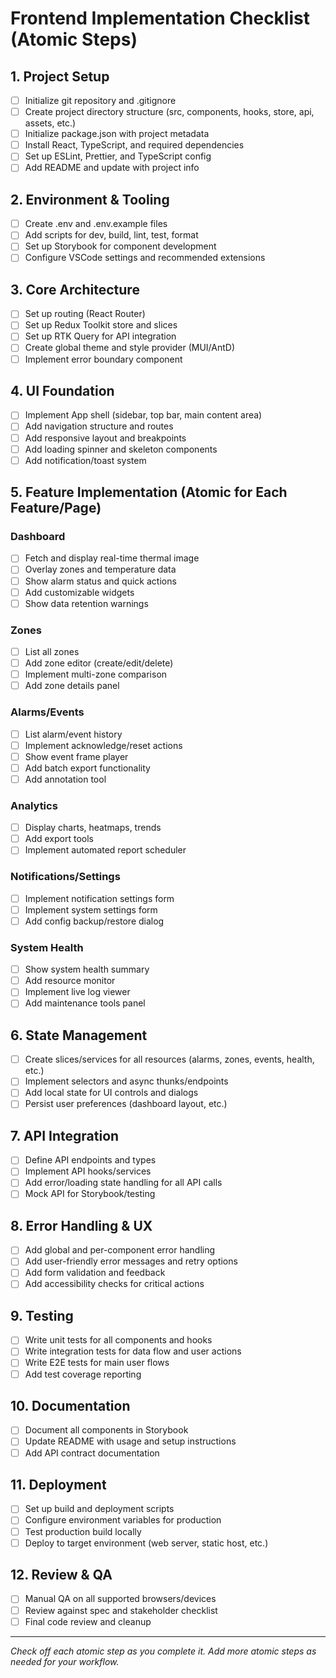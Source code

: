 # Frontend Implementation Checklist (Atomic Steps)

## 1. Project Setup
- [ ] Initialize git repository and .gitignore
- [ ] Create project directory structure (src, components, hooks, store, api, assets, etc.)
- [ ] Initialize package.json with project metadata
- [ ] Install React, TypeScript, and required dependencies
- [ ] Set up ESLint, Prettier, and TypeScript config
- [ ] Add README and update with project info

## 2. Environment & Tooling
- [ ] Create .env and .env.example files
- [ ] Add scripts for dev, build, lint, test, format
- [ ] Set up Storybook for component development
- [ ] Configure VSCode settings and recommended extensions

## 3. Core Architecture
- [ ] Set up routing (React Router)
- [ ] Set up Redux Toolkit store and slices
- [ ] Set up RTK Query for API integration
- [ ] Create global theme and style provider (MUI/AntD)
- [ ] Implement error boundary component

## 4. UI Foundation
- [ ] Implement App shell (sidebar, top bar, main content area)
- [ ] Add navigation structure and routes
- [ ] Add responsive layout and breakpoints
- [ ] Add loading spinner and skeleton components
- [ ] Add notification/toast system

## 5. Feature Implementation (Atomic for Each Feature/Page)
### Dashboard
- [ ] Fetch and display real-time thermal image
- [ ] Overlay zones and temperature data
- [ ] Show alarm status and quick actions
- [ ] Add customizable widgets
- [ ] Show data retention warnings

### Zones
- [ ] List all zones
- [ ] Add zone editor (create/edit/delete)
- [ ] Implement multi-zone comparison
- [ ] Add zone details panel

### Alarms/Events
- [ ] List alarm/event history
- [ ] Implement acknowledge/reset actions
- [ ] Show event frame player
- [ ] Add batch export functionality
- [ ] Add annotation tool

### Analytics
- [ ] Display charts, heatmaps, trends
- [ ] Add export tools
- [ ] Implement automated report scheduler

### Notifications/Settings
- [ ] Implement notification settings form
- [ ] Implement system settings form
- [ ] Add config backup/restore dialog

### System Health
- [ ] Show system health summary
- [ ] Add resource monitor
- [ ] Implement live log viewer
- [ ] Add maintenance tools panel

## 6. State Management
- [ ] Create slices/services for all resources (alarms, zones, events, health, etc.)
- [ ] Implement selectors and async thunks/endpoints
- [ ] Add local state for UI controls and dialogs
- [ ] Persist user preferences (dashboard layout, etc.)

## 7. API Integration
- [ ] Define API endpoints and types
- [ ] Implement API hooks/services
- [ ] Add error/loading state handling for all API calls
- [ ] Mock API for Storybook/testing

## 8. Error Handling & UX
- [ ] Add global and per-component error handling
- [ ] Add user-friendly error messages and retry options
- [ ] Add form validation and feedback
- [ ] Add accessibility checks for critical actions

## 9. Testing
- [ ] Write unit tests for all components and hooks
- [ ] Write integration tests for data flow and user actions
- [ ] Write E2E tests for main user flows
- [ ] Add test coverage reporting

## 10. Documentation
- [ ] Document all components in Storybook
- [ ] Update README with usage and setup instructions
- [ ] Add API contract documentation

## 11. Deployment
- [ ] Set up build and deployment scripts
- [ ] Configure environment variables for production
- [ ] Test production build locally
- [ ] Deploy to target environment (web server, static host, etc.)

## 12. Review & QA
- [ ] Manual QA on all supported browsers/devices
- [ ] Review against spec and stakeholder checklist
- [ ] Final code review and cleanup

---

*Check off each atomic step as you complete it. Add more atomic steps as needed for your workflow.*
